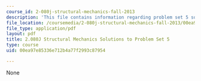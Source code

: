 ```yaml
---
course_id: 2-080j-structural-mechanics-fall-2013
description: 'This file contains information regarding problem set 5 solution. '
file_location: /coursemedia/2-080j-structural-mechanics-fall-2013/00ea97e85336e712b4a77f2993c87954_MIT2_080JF13_ProbSet_5_Sol.pdf
file_type: application/pdf
layout: pdf
title: 2.080J Structural Mechanics Solutions to Problem Set 5
type: course
uid: 00ea97e85336e712b4a77f2993c87954

---
```

None